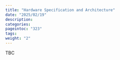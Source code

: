 ```yaml
---
title: "Hardware Specification and Architecture"
date: "2025/02/19"
description:
categories:
pageintoc: "323"
tags:
weight: "2"
---
```


<a id="hardware-spec-and-architecture-confidential-opennebula"></a>

<!--# Hardware Specification and Architecture -->

TBC
